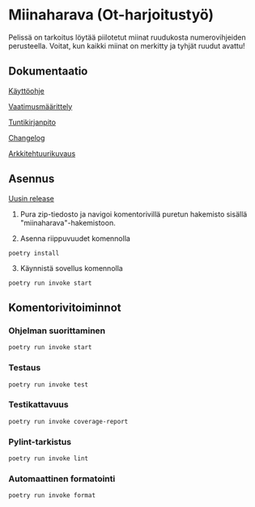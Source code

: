 # Miinaharava (Ot-harjoitustyö)

Pelissä on tarkoitus löytää piilotetut miinat ruudukosta numerovihjeiden perusteella. Voitat, kun kaikki miinat on merkitty ja tyhjät ruudut avattu!

## Dokumentaatio
[Käyttöohje](https://github.com/mizhonka/ot-harjoitustyo/blob/main/dokumentaatio/kayttoohje.md)

[Vaatimusmäärittely](https://github.com/mizhonka/ot-harjoitustyo/blob/main/dokumentaatio/vaatimusmaarittely.md)

[Tuntikirjanpito](https://github.com/mizhonka/ot-harjoitustyo/blob/main/dokumentaatio/tuntikirjanpito.md)

[Changelog](https://github.com/mizhonka/ot-harjoitustyo/blob/main/dokumentaatio/changelog.md)

[Arkkitehtuurikuvaus](https://github.com/mizhonka/ot-harjoitustyo/blob/main/dokumentaatio/arkkitehtuuri.md)

## Asennus
[Uusin release](https://github.com/mizhonka/ot-harjoitustyo/releases/tag/viikko5)

1. Pura zip-tiedosto ja navigoi komentorivillä puretun hakemisto sisällä "miinaharava"-hakemistoon.

2. Asenna riippuvuudet komennolla
```
poetry install
```

3. Käynnistä sovellus komennolla
```
poetry run invoke start
```
## Komentorivitoiminnot
### Ohjelman suorittaminen
```
poetry run invoke start
```
### Testaus
```
poetry run invoke test
```
### Testikattavuus
```
poetry run invoke coverage-report
```
### Pylint-tarkistus
```
poetry run invoke lint
```
### Automaattinen formatointi
```
poetry run invoke format
```
